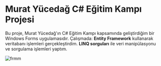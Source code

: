 <h1>Murat Yücedağ C# Eğitim Kampı Projesi</h1>

Bu proje, Murat Yücedağ'ın C# Eğitim Kampı kapsamında geliştirdiğim bir Windows Forms uygulamasıdır.
Çalışmada:
<b>Entity Framework</b> kullanarak veritabanı işlemleri gerçekleştirdim.
<b>LINQ sorguları</b> ile veri manipülasyonu ve sorgulama işlemleri yaptım.


![frmm](https://github.com/user-attachments/assets/29bf4a95-68e2-4cdc-abc4-062d066dcd5b)
